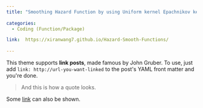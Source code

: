 ```yaml
---
title: "Smoothing Hazard Function by using Uniform kernel Epachnikov kernel and Biweight kernel" 
  
categories:
  - Coding (Function/Package)

link:  https://xiranwang7.github.io/Hazard-Smooth-Functions/
  
---
```



This theme supports **link posts**, made famous by John Gruber. To use, just add `link: http://url-you-want-linked` to the post's YAML front matter and you're done.

> And this is how a quote looks.

Some [link](#) can also be shown.
